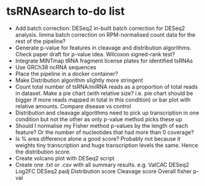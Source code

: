 # tsRNAsearch to-do list

* Add batch correction: DESeq2 in-built batch correction for DESeq2 analysis. limma batch correction on RPM-normalised count data for the rest of the pipeline?
* Generate p-value for features in cleavage and distribution algorithms. Check paper draft for p-value idea. Wilcoxon signed-rank test?
* Integrate MINTmap tRNA fragment license plates for identified tsRNAs
* Use GRCh38 ncRNA sequences
* Place the pipeline in a docker container?
* Make Distribution algorithm slightly more stringent
* Count total number of tsRNA/miRNA reads as a proportion of total reads in dataset. Make a pie chart (with relative size? i.e. pie chart should be bigger if more reads mapped in total in this condition) or bar plot with relative amounts. Compare disease vs control
* Distribution and cleavage algorithms need to pick up transcription in one condition but not the other as only p-value method picks these up
* Should I normalise my Fisher method p-values by the length of each feature? Or the number of nucleotides that had more than 0 coverage?
* Is % area difference alone a good score?
	Probably not because it weights tiny transcription and huge transcription levels the same. Hence the distribution score.
* Create volcano plot with DESeq2 script
* Create one .txt or .csv with all summary results.
	e.g. ValCAC	DESeq2 Log2FC	DESeq2 padj	Distribution score	Cleavage score	Overall fisher p-val
